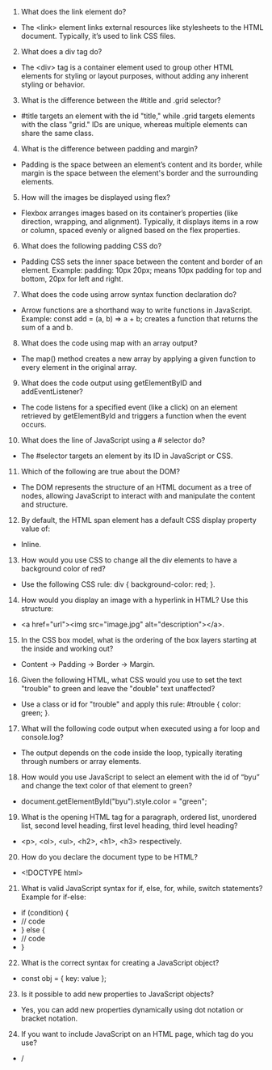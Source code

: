 1. What does the link element do?
* The \<link> element links external resources like stylesheets to the HTML document. Typically, it’s used to link CSS files.
2. What does a div tag do?
* The \<div> tag is a container element used to group other HTML elements for styling or layout purposes, without adding any inherent styling or behavior.
3. What is the difference between the #title and .grid selector?
* #title targets an element with the id "title," while .grid targets elements with the class "grid." IDs are unique, whereas multiple elements can share the same class.
4. What is the difference between padding and margin?
* Padding is the space between an element’s content and its border, while margin is the space between the element's border and the surrounding elements.
5. How will the images be displayed using flex?
* Flexbox arranges images based on its container’s properties (like direction, wrapping, and alignment). Typically, it displays items in a row or column, spaced evenly or aligned based on the flex properties.
6. What does the following padding CSS do?
* Padding CSS sets the inner space between the content and border of an element. Example: padding: 10px 20px; means 10px padding for top and bottom, 20px for left and right.
7. What does the code using arrow syntax function declaration do?
* Arrow functions are a shorthand way to write functions in JavaScript. Example: const add = (a, b) => a + b; creates a function that returns the sum of a and b.
8. What does the code using map with an array output?
* The map() method creates a new array by applying a given function to every element in the original array.
9. What does the code output using getElementByID and addEventListener?
* The code listens for a specified event (like a click) on an element retrieved by getElementById and triggers a function when the event occurs.
10. What does the line of JavaScript using a # selector do?
* The #selector targets an element by its ID in JavaScript or CSS.
11. Which of the following are true about the DOM?
* The DOM represents the structure of an HTML document as a tree of nodes, allowing JavaScript to interact with and manipulate the content and structure.
12. By default, the HTML span element has a default CSS display property value of:
* Inline.
13. How would you use CSS to change all the div elements to have a background color of red?
* Use the following CSS rule: div { background-color: red; }.
14. How would you display an image with a hyperlink in HTML? Use this structure:
* \<a href="url">\<img src="image.jpg" alt="description">\</a>.
15. In the CSS box model, what is the ordering of the box layers starting at the inside and working out?
* Content → Padding → Border → Margin.
16. Given the following HTML, what CSS would you use to set the text "trouble" to green and leave the "double" text unaffected?
* Use a class or id for "trouble" and apply this rule: #trouble { color: green; }.
17. What will the following code output when executed using a for loop and console.log?
* The output depends on the code inside the loop, typically iterating through numbers or array elements.
18. How would you use JavaScript to select an element with the id of “byu” and change the text color of that element to green?
* document.getElementById("byu").style.color = "green";
19. What is the opening HTML tag for a paragraph, ordered list, unordered list, second level heading, first level heading, third level heading?
* \<p>, \<ol>, \<ul>, \<h2>, \<h1>, \<h3> respectively.
20. How do you declare the document type to be HTML?
* \<!DOCTYPE html>
21. What is valid JavaScript syntax for if, else, for, while, switch statements? Example for if-else:
* if (condition) {
*   // code
*   } else {
*   // code
* }
22. What is the correct syntax for creating a JavaScript object?
* const obj = { key: value };
23. Is it possible to add new properties to JavaScript objects?
* Yes, you can add new properties dynamically using dot notation or bracket notation.
24. If you want to include JavaScript on an HTML page, which tag do you use?
* /<script>
25. Given the following HTML, what JavaScript could you use to set the text "animal" to "crow" and leave the "fish" text unaffected?
* Use document.getElementById("animal").textContent = "crow";.
26. Which of the following correctly describes JSON?
* JSON is a lightweight data format used for data exchange, written in key-value pairs similar to JavaScript objects.
27. What does the console command chmod, pwd, cd, ls, vim, nano, mkdir, mv, rm, man, ssh, ps, wget, sudo do?
* chmod: Change file permissions.
* pwd: Print working directory.
* cd: Change directory.
* ls: List directory contents.
* vim and nano: Text editors.
* mkdir: Create a directory.
* mv: Move or rename files.
* rm: Remove files or directories.
* man: Show manual for a command.
* ssh: Secure shell to a remote machine.
* ps: List running processes.
* wget: Download files from the web.
* sudo: Run commands with superuser privileges.
28. Which of the following console commands create a remote shell session?
* ssh creates a remote shell session.
29. Which of the following is true when the -la parameter is specified for the ls console command?
* ls -la lists all files, including hidden ones, in long format.
30. Which of the following is true for the domain name banana.fruit.bozo.click, which is the top-level domain, which is a subdomain, which is a root domain?
* Top-level domain: click
* Subdomain: banana.fruit
* Root domain: bozo.click
31. Is a web certificate necessary to use HTTPS?
* Yes, a valid SSL/TLS certificate is necessary to use HTTPS.
32. Can a DNS A record point to an IP address or another A record?
* A DNS A record points to an IP address, not another A record.
33. Port 443, 80, 22 is reserved for which protocol?
* Port 443: HTTPS
* Port 80: HTTP
* Port 22: SSH
34. What will the following code using Promises output when executed?
* The output depends on the resolution of the promise (fulfilled or rejected). Typically, it will return values or handle errors based on the promise's state.
